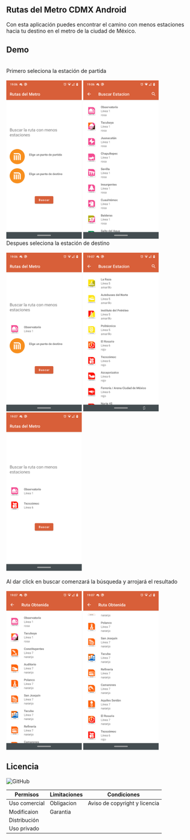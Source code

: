 
## Rutas del Metro CDMX Android
<!-- <a href=''><img alt='Get it on Google Play' src='https://play.google.com/intl/en_us/badges/images/generic/en_badge_web_generic.png' height="50px"/></a> -->

Con esta aplicación puedes encontrar el camino con menos estaciones hacia tu destino en el metro de la ciudad de México.
  
## Demo
<br> Primero seleciona la estación de partida <br><br>
<img src="recursos/Capturas/captura1.png" alt="drawing" width="200"/>
<img src="recursos/Capturas/captura2.png" alt="drawing" width="200"/>
<br> Despues seleciona la estación de destino <br><br>
<img src="recursos/Capturas/captura3.png" alt="drawing" width="200"/>
<img src="recursos/Capturas/captura4.png" alt="drawing" width="200"/>
<img src="recursos/Capturas/captura5.png" alt="drawing" width="200"/><br>
<br>Al dar click en buscar comenzará la búsqueda y arrojará el resultado<br><br>
<img src="recursos/Capturas/captura6.png" alt="drawing" width="200"/>
<img src="recursos/Capturas/captura7.png" alt="drawing" width="200"/><br>

  
## Licencia

![GitHub](https://img.shields.io/github/license/MarvinGC/Rutas-del-Metro)

| Permisos        | Limitaciones | Condiciones                  |
|-----------------|--------------|------------------------------|
| Uso comercial   | Obligacion   | Aviso de copyright y licencia|
| Modificaion     | Garantia     |                              |
| Distribución    |              |                              |
| Uso privado     |              |                              |
